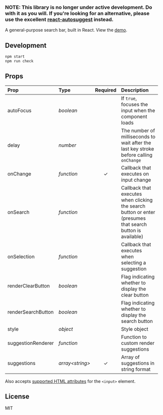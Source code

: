 ### NOTE: This library is no longer under active development. Do with it as you will. If you're looking for an alternative, please use the excellent [react-autosuggest](https://github.com/moroshko/react-autosuggest) instead.

A general-purpose search bar, built in React. View the [demo](https://vakhtang.github.io/react-search-bar).

## Development

```sh
npm start
npm run check
```

## Props

| Prop                | Type              | Required | Description |
| :-----------------  | :---------------- | :------: | :---------- |
| autoFocus           | _boolean_         |          | If `true`, focuses the input when the component loads |
| delay               | _number_          |          | The number of milliseconds to wait after the last key stroke before calling `onChange` |
| onChange            | _function_        |    ✓     | Callback that executes on input change |
| onSearch            | _function_        |          | Callback that executes when clicking the search button or enter (presumes that search button is available) |
| onSelection         | _function_        |          | Callback that executes when selecting a suggestion |
| renderClearButton   | _boolean_         |          | Flag indicating whether to display the clear button |
| renderSearchButton  | _boolean_         |          | Flag indicating whether to display the search button |
| style               | _object_          |          | Style object |
| suggestionRenderer  | _function_        |          | Function to custom render suggestions |
| suggestions         | _array\<string>_  |    ✓     | Array of suggestions in string format |

Also accepts [supported HTML attributes](https://facebook.github.io/react/docs/dom-elements.html#all-supported-html-attributes) for the `<input>` element.

## License

MIT
